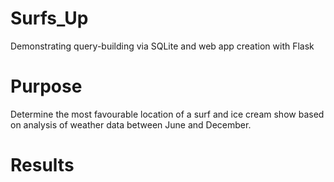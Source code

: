 # Surfs_Up
Demonstrating query-building via SQLite and web app creation with Flask

# Purpose
Determine the most favourable location of a surf and ice cream show based on analysis of weather data between June and December.

# Results


